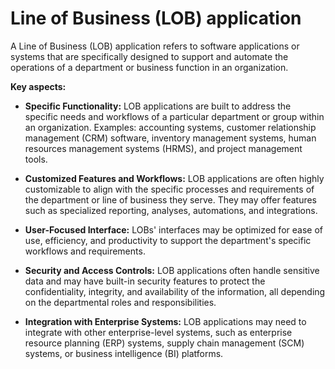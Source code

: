 # Line of Business (LOB) application

A Line of Business (LOB) application refers to software applications or systems that are specifically designed to support and automate the operations of a department or business function in an organization.

**Key aspects:**

* **Specific Functionality:** LOB applications are built to address the specific needs and workflows of a particular department or group within an organization. Examples: accounting systems, customer relationship management (CRM) software, inventory management systems, human resources management systems (HRMS), and project management tools.

* **Customized Features and Workflows:** LOB applications are often highly customizable to align with the specific processes and requirements of the department or line of business they serve. They may offer features such as specialized reporting, analyses, automations, and integrations.

* **User-Focused Interface:** LOBs' interfaces may be optimized for ease of use, efficiency, and productivity to support the department's specific workflows and requirements.

* **Security and Access Controls:** LOB applications often handle sensitive data and may have built-in security features to protect the confidentiality, integrity, and availability of the information, all depending on the departmental roles and responsibilities.

* **Integration with Enterprise Systems:** LOB applications may need to integrate with other enterprise-level systems, such as enterprise resource planning (ERP) systems, supply chain management (SCM) systems, or business intelligence (BI) platforms.